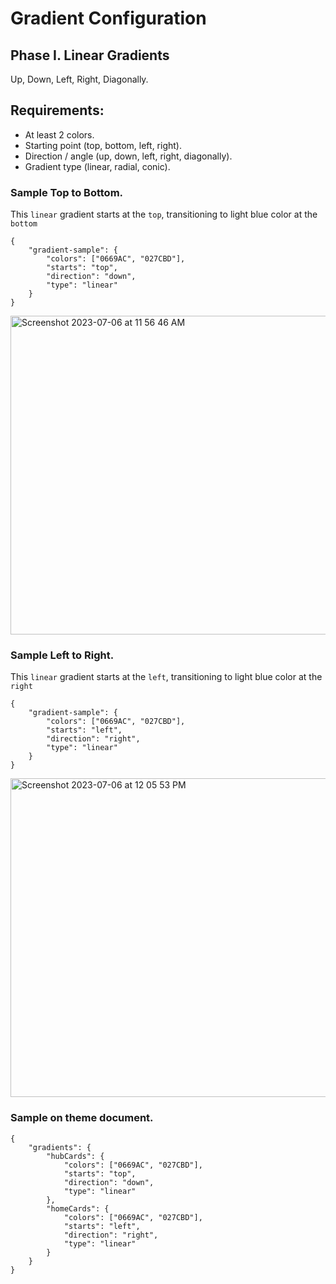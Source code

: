 # Gradient Configuration

## Phase I. Linear Gradients
Up, Down, Left, Right, Diagonally.

## Requirements:
- At least 2 colors.
- Starting point (top, bottom, left, right).
- Direction / angle (up, down, left, right, diagonally).
- Gradient type (linear, radial, conic).

### Sample Top to Bottom.
This `linear` gradient starts at the `top`, transitioning to light blue color at the `bottom`

```
{
	"gradient-sample": {
		"colors": ["0669AC", "027CBD"],
		"starts": "top",
		"direction": "down",
		"type": "linear"
	}
}
```

<img width="510" alt="Screenshot 2023-07-06 at 11 56 46 AM" src="https://github.com/garcm494/sdui-gradients-research/assets/123591150/92d993a8-8e70-4a6a-ad68-b065a80e46ed">


### Sample Left to Right.
This `linear` gradient starts at the `left`, transitioning to light blue color at the `right`

```
{
	"gradient-sample": {
		"colors": ["0669AC", "027CBD"],
		"starts": "left",
		"direction": "right",
		"type": "linear"
	}
}
```

<img width="510" alt="Screenshot 2023-07-06 at 12 05 53 PM" src="https://github.com/garcm494/sdui-gradients-research/assets/123591150/797ea744-6739-4d3f-84ce-947244b136ec">







### Sample on theme document.
```
{
	"gradients": {
		"hubCards": {
			"colors": ["0669AC", "027CBD"],
			"starts": "top",
			"direction": "down",
			"type": "linear"
		},
		"homeCards": {
			"colors": ["0669AC", "027CBD"],
			"starts": "left",
			"direction": "right",
			"type": "linear"
		}
	}
}
```

